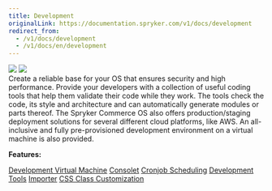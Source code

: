 ```yaml
---
title: Development
originalLink: https://documentation.spryker.com/v1/docs/development
redirect_from:
  - /v1/docs/development
  - /v1/docs/en/development
---
```


<div class='feature-text'>
    <div class='feature-images'>
    <img class="light-mode" src="https://spryker.s3.eu-central-1.amazonaws.com/docs/Document+360/Capabilities+icons/light/development.svg"/>
    <img class="dark-mode" src="https://spryker.s3.eu-central-1.amazonaws.com/docs/Document+360/Capabilities+icons/dark/development.svg"/>
    </div>
    <div class="feature-text-wrap">
Create a reliable base for your OS that ensures security and high performance. Provide your developers with a collection of useful coding tools that help them validate their code while they work. The tools check the code, its style and architecture and can automatically generate modules or parts thereof. The Spryker Commerce OS also offers production/staging deployment solutions for several different cloud platforms, like AWS. An all-inclusive and fully pre-provisioned development environment on a virtual machine is also provided.
 </div>
</div>

**Features:**

<div>
<a class="feature-link" href="https://documentation.spryker.com/v1/docs/devvm">Development Virtual Machine</a>    
<a class="feature-link" href="https://documentation.spryker.com/v1/docs/console">Consolet</a>
<a class="feature-link" href="https://documentation.spryker.com/v1/docs/cronjob-scheduling">Cronjob Scheduling</a>
<a class="feature-link" href="https://documentation.spryker.com/v1/docs/development-tools">Development Tools</a>
<a class="feature-link" href="https://documentation.spryker.com/v1/docs/importer">Importer</a>
<a class="feature-link" href="https://documentation.spryker.com/v1/docs/css-class-customization ">CSS Class Customization</a>
</div>


